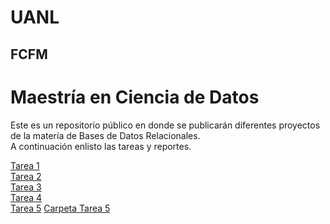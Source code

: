 # UANL
## FCFM

# Maestría en Ciencia de Datos

Este es un repositorio público en donde se publicarán diferentes proyectos de la matería de Bases de Datos Relacionales.<br>
A continuación enlisto las tareas y reportes.

[Tarea 1](/Tareas/Tarea_1.md)<br>
[Tarea 2](/Tareas/Tarea_2.md)<br>
[Tarea 3](/Tareas/Tarea_3.md)<br>
[Tarea 4](/Tareas/Tarea%204%20BD%20Customer%20Service.sql)<br>
[Tarea 5](/Tareas/Tarea%205/Tarea_5.md) [Carpeta Tarea 5](/Tareas/Tarea%205/)<br>
